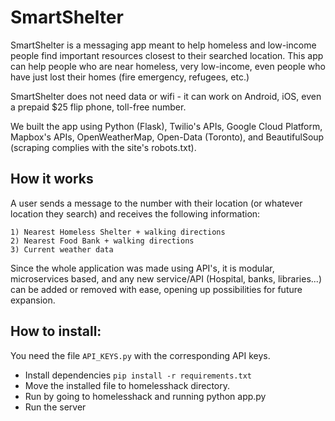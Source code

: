 # SmartShelter
SmartShelter is a messaging app meant to help homeless and low-income people find important resources closest to their searched location.
This app can help people who are near homeless, very low-income, even people who have just lost their homes (fire emergency, refugees, etc.)

SmartShelter does not need data or wifi - it can work on Android, iOS, even a prepaid $25 flip phone, toll-free number.

We built the app using Python (Flask), Twilio's APIs, Google Cloud Platform, Mapbox's APIs, OpenWeatherMap, Open-Data (Toronto), and BeautifulSoup (scraping complies with the site's robots.txt).

## How it works
A user sends a message to the number with their location (or whatever location they search) and receives the following information:

	1) Nearest Homeless Shelter + walking directions
	2) Nearest Food Bank + walking directions
	3) Current weather data

Since the whole application was made using API's, it is modular, microservices based, and any new service/API (Hospital, banks, libraries...) can be added or removed with ease, opening up possibilities for future expansion.


## How to install:
You need the file `API_KEYS.py` with the corresponding API keys.
- Install dependencies ```pip install -r requirements.txt```
- Move the installed file to homelesshack directory.
- Run by going to homelesshack and running python app.py
- Run the server
